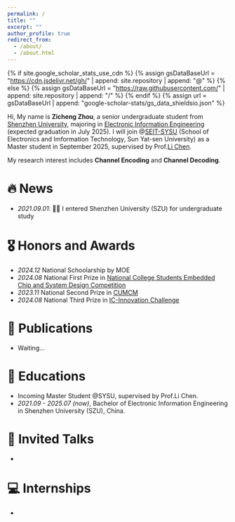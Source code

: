 ```yaml
---
permalink: /
title: ""
excerpt: ""
author_profile: true
redirect_from: 
  - /about/
  - /about.html
---
```


{% if site.google_scholar_stats_use_cdn %}
{% assign gsDataBaseUrl = "https://cdn.jsdelivr.net/gh/" | append: site.repository | append: "@" %}
{% else %}
{% assign gsDataBaseUrl = "https://raw.githubusercontent.com/" | append: site.repository | append: "/" %}
{% endif %}
{% assign url = gsDataBaseUrl | append: "google-scholar-stats/gs_data_shieldsio.json" %}

<span class='anchor' id='about-me'></span>

Hi, My name is **Zicheng Zhou**, a senior undergraduate student from [Shenzhen University](https://www.szu.edu.cn/), majoring in [Electronic Information Engineering](https://ceie.szu.edu.cn/) (expected graduation in July 2025). I will join @[SEIT-SYSU](https://seit.sysu.edu.cn/) (School of Electronics and Imformation Technology, Sun Yat-sen University) as a Master student in September 2025, supervised by Prof.[Li Chen](http://www.chencode.cn/). 

My research interest includes **Channel Encoding** and **Channel Decoding**. 


# 🔥 News
- *2021.09.01*:  🎉🎉 I entered Shenzhen University (SZU) for undergraduate study



# 🎖 Honors and Awards
- *2024.12* National Schoolarship by MOE
- *2024.08* National First Prize in [National College Students Embedded Chip and System Design Competition](http://www.socchina.net/home?trackType=2)
- *2023.11* National Second Prize in [CUMCM](https://www.mcm.edu.cn/html_cn/node/146e6423e285926f153ac66bdc80105d.html)
- *2024.08* National Third Prize in [IC-Innovation Challenge](http://univ.ciciec.com/)

  
# 📝 Publications 
- Waiting...

# 📖 Educations
- Incoming Master Student @SYSU, supervised by Prof.Li Chen.
- *2021.09 - 2025.07 (now)*, Bachelor of Electronic Information Engineering in Shenzhen University (SZU), China.

# 💬 Invited Talks
- 

# 💻 Internships
- 
